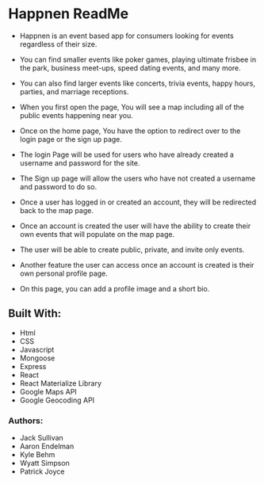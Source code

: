 # Happnen ReadMe

+ Happnen is an event based app for consumers looking for events regardless of their size.
+ You can find smaller events like poker games, playing ultimate frisbee in the park, business meet-ups, speed dating events, and many more. 
+ You can also find larger events like concerts, trivia events, happy hours, parties, and marriage receptions.


+ When you first open the page, You will see a map including all of the public events happening near you.
+ Once on the home page, You have the option to redirect over to the login page or the sign up page.
+ The login Page will be used for users who have already created a username and password for the site.
+ The Sign up page will allow the users who have not created a username and password to do so.


+ Once a user has logged in or created an account, they will be redirected back to the map page.  
+ Once an account is created the user will have the ability to create their own events that will populate on the map page.
+ The user will be able to create public, private, and invite only events.


+ Another feature the user can access once an account is created is their own personal profile page.
+ On this page, you can add a profile image and a short bio. 

## Built With:

* Html
* CSS
* Javascript
* Mongoose
* Express
* React
* React Materialize Library
* Google Maps API
* Google Geocoding API

### Authors:

* Jack Sullivan
* Aaron Endelman
* Kyle Behm
* Wyatt Simpson
* Patrick Joyce
